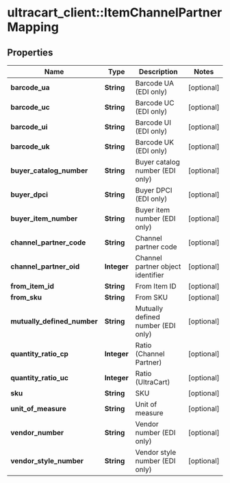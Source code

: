 # ultracart_client::ItemChannelPartnerMapping

## Properties
Name | Type | Description | Notes
------------ | ------------- | ------------- | -------------
**barcode_ua** | **String** | Barcode UA (EDI only) | [optional] 
**barcode_uc** | **String** | Barcode UC (EDI only) | [optional] 
**barcode_ui** | **String** | Barcode UI (EDI only) | [optional] 
**barcode_uk** | **String** | Barcode UK (EDI only) | [optional] 
**buyer_catalog_number** | **String** | Buyer catalog number (EDI only) | [optional] 
**buyer_dpci** | **String** | Buyer DPCI (EDI only) | [optional] 
**buyer_item_number** | **String** | Buyer item number (EDI only) | [optional] 
**channel_partner_code** | **String** | Channel partner code | [optional] 
**channel_partner_oid** | **Integer** | Channel partner object identifier | [optional] 
**from_item_id** | **String** | From Item ID | [optional] 
**from_sku** | **String** | From SKU | [optional] 
**mutually_defined_number** | **String** | Mutually defined number (EDI only) | [optional] 
**quantity_ratio_cp** | **Integer** | Ratio (Channel Partner) | [optional] 
**quantity_ratio_uc** | **Integer** | Ratio (UltraCart) | [optional] 
**sku** | **String** | SKU | [optional] 
**unit_of_measure** | **String** | Unit of measure | [optional] 
**vendor_number** | **String** | Vendor number (EDI only) | [optional] 
**vendor_style_number** | **String** | Vendor style number (EDI only) | [optional] 


